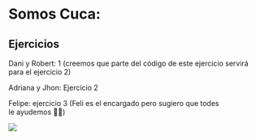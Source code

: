# Somos Cuca: 

## Ejercicios

Dani y Robert: 1 (creemos que parte del código de este ejercicio servirá para el ejercicio 2)

Adriana y Jhon: Ejercicio 2

Felipe: ejercicio 3 (Feli es el encargado pero sugiero que todes le ayudemos 🙌🏻)

![](https://cdn.memegenerator.es/imagenes/memes/full/32/73/32738323.jpg)

